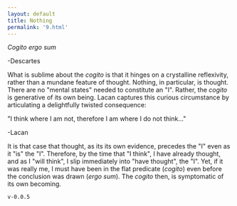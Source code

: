 ```yaml
---
layout: default
title: Nothing
permalink: '9.html'
---
```


*Cogito ergo sum*

-Descartes

What is sublime about the *cogito* is that it hinges on a crystalline reflexivity, rather than a mundane feature of thought. Nothing, in particular, is thought. There are no "mental states" needed to constitute an "I". Rather, the *cogito* is generative of its own being. Lacan captures this curious circumstance by articulating a delightfully twisted consequence:

"I think where I am not, therefore I am where I do not think..."

-Lacan

It is that case that thought, as its its own evidence, precedes the "I" even as it "is" the "I". Therefore, by the time that "I think", I have already thought, and as I "will think", I slip immediately into "have thought", the "I". Yet, if it was really me, I must have been in the flat predicate (*cogito*) even before the conclusion was drawn (*ergo sum*). The *cogito* then, is symptomatic of its own becoming.

`v-0.0.5`

